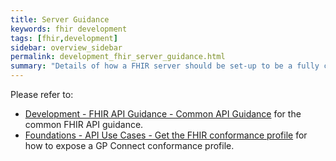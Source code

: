 ```yaml
---
title: Server Guidance
keywords: fhir development
tags: [fhir,development]
sidebar: overview_sidebar
permalink: development_fhir_server_guidance.html
summary: "Details of how a FHIR server should be set-up to be a fully compliant GP Connect solution."
---
```


Please refer to:

- [Development - FHIR API Guidance - Common API Guidance](development_fhir_api_guidance.html) for the common FHIR API guidance.
- [Foundations - API Use Cases - Get the FHIR conformance profile](foundations_use_case_get_the_fhir_conformance_profile.html) for how to expose a GP Connect conformance profile.
